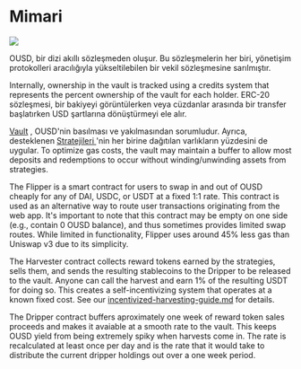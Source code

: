 # Mimari

![](../.gitbook/assets/ousd\_docs\_graphics\_3.png)

OUSD, bir dizi akıllı sözleşmeden oluşur. Bu sözleşmelerin her biri, yönetişim protokolleri aracılığıyla yükseltilebilen bir vekil sözleşmesine sarılmıştır.

Internally, ownership in the vault is tracked using a credits system that represents the percent ownership of the vault for each holder. ERC-20 sözleşmesi, bir bakiyeyi görüntülerken veya cüzdanlar arasında bir transfer başlatırken USD şartlarına dönüştürmeyi ele alır.

[Vault](api/vault.md) , OUSD'nin basılması ve yakılmasından sorumludur. Ayrıca, desteklenen [ Stratejileri ](../core-concepts/supported-strategies/) 'nin her birine dağıtılan varlıkların yüzdesini de uygular. To optimize gas costs, the vault may maintain a buffer to allow most deposits and redemptions to occur without winding/unwinding assets from strategies.

The Flipper is a smart contract for users to swap in and out of OUSD cheaply for any of DAI, USDC, or USDT at a fixed 1:1 rate. This contract is used as an alternative way to route user transactions originating from the web app. It's important to note that this contract may be empty on one side (e.g., contain 0 OUSD balance), and thus sometimes provides limited swap routes. While limited in functionality, Flipper uses around 45% less gas than Uniswap v3 due to its simplicity.

The Harvester contract collects reward tokens earned by the strategies, sells them, and sends the resulting stablecoins to the Dripper to be released to the vault. Anyone can call the harvest and earn 1% of the resulting USDT for doing so. This creates a self-incentivizing system that operates at a known fixed cost. See our [incentivized-harvesting-guide.md](../guides/incentivized-harvesting-guide.md "mention") for details.

The Dripper contract buffers aproximately one week of reward token sales proceeds and makes it avaiable at a smooth rate to the vault. This keeps OUSD yield from being extremely spiky when harvests come in. The rate is recalculated at least once per day and is the rate that it would take to distribute the current dripper holdings out over a one week period.



